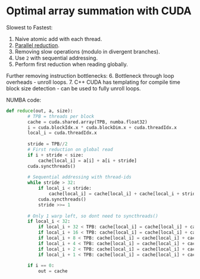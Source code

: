 # Optimal array summation with CUDA

Slowest to Fastest:  
1. Naive atomic add with each thread.
2. [Parallel reduction](https://en.wikipedia.org/wiki/Prefix_sum#Parallel_algorithms).
3. Removing slow operations (modulo in divergent branches).
4. Use `2` with sequential addressing.
5. Perform first reduction when reading globally.

Further removing instruction bottlenecks:
6. Bottleneck through loop overheads - unroll loops.
7. C++ CUDA has templating for compile time block size detection - can be used to fully unroll loops.

NUMBA code:  
```python
def reduce(out, a, size):
        # TPB = threads per block
        cache = cuda.shared.array(TPB, numba.float32)
        i = cuda.blockIdx.x * cuda.blockDim.x + cuda.threadIdx.x
        local_i = cuda.threadIdx.x
        
        stride = TPB//2
        # First reduction on global read
        if i + stride < size:
            cache[local_i] = a[i] + a[i + stride]
        cuda.syncthreads()
        
        # Sequential addressing with thread-ids
        while stride > 32:
            if local_i < stride:
                cache[local_i] = cache[local_i] + cache[local_i + stride]
            cuda.syncthreads()
            stride >>= 1
        
        # Only 1 warp left, so dont need to syncthreads()
        if local_i < 32:
            if local_i + 32 < TPB: cache[local_i] = cache[local_i] + cache[local_i + 32]
            if local_i + 16 < TPB: cache[local_i] = cache[local_i] + cache[local_i + 16]
            if local_i + 8 < TPB: cache[local_i] = cache[local_i] + cache[local_i + 8]
            if local_i + 4 < TPB: cache[local_i] = cache[local_i] + cache[local_i + 4]
            if local_i + 2 < TPB: cache[local_i] = cache[local_i] + cache[local_i + 2]
            if local_i + 1 < TPB: cache[local_i] = cache[local_i] + cache[local_i + 1]
        
        if i == 0:
            out = cache
```

